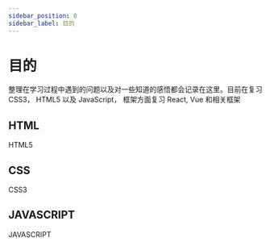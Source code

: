 ```yaml
---
sidebar_position: 0
sidebar_label: 目的
---
```


# 目的

整理在学习过程中遇到的问题以及对一些知道的感悟都会记录在这里。目前在复习 CSS3， HTML5 以及 JavaScript， 框架方面复习 React, Vue 和相关框架

## HTML

HTML5

## CSS

CSS3

## JAVASCRIPT

JAVASCRIPT
